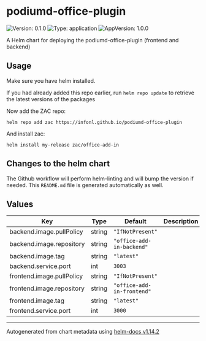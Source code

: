 # podiumd-office-plugin

![Version: 0.1.0](https://img.shields.io/badge/Version-0.1.0-informational?style=flat-square) ![Type: application](https://img.shields.io/badge/Type-application-informational?style=flat-square) ![AppVersion: 1.0.0](https://img.shields.io/badge/AppVersion-1.0.0-informational?style=flat-square)

A Helm chart for deploying the podiumd-office-plugin (frontend and backend)

## Usage

Make sure you have helm installed.

If you had already added this repo earlier, run `helm repo update` to retrieve
the latest versions of the packages

Now add the ZAC repo:
```
helm repo add zac https://infonl.github.io/podiumd-office-plugin
```

And install zac:
```
helm install my-release zac/office-add-in
```

## Changes to the helm chart

The Github workflow will perform helm-linting and will bump the version if needed. This `README.md` file is generated automatically as well.

## Values

| Key | Type | Default | Description |
|-----|------|---------|-------------|
| backend.image.pullPolicy | string | `"IfNotPresent"` |  |
| backend.image.repository | string | `"office-add-in-backend"` |  |
| backend.image.tag | string | `"latest"` |  |
| backend.service.port | int | `3003` |  |
| frontend.image.pullPolicy | string | `"IfNotPresent"` |  |
| frontend.image.repository | string | `"office-add-in-frontend"` |  |
| frontend.image.tag | string | `"latest"` |  |
| frontend.service.port | int | `3000` |  |

----------------------------------------------
Autogenerated from chart metadata using [helm-docs v1.14.2](https://github.com/norwoodj/helm-docs/releases/v1.14.2)

